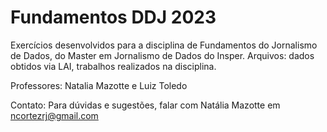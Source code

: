 # Fundamentos DDJ 2023
Exercícios desenvolvidos para a disciplina de Fundamentos do Jornalismo de Dados, do Master em Jornalismo de Dados do Insper. 
Arquivos: dados obtidos via LAI, trabalhos realizados na disciplina.

Professores: Natalia Mazotte e Luiz Toledo

Contato: Para dúvidas e sugestões, falar com Natália Mazotte em ncortezrj@gmail.com
